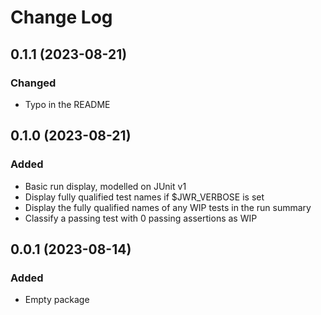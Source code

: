 # Change Log

## 0.1.1 (2023-08-21)

### Changed

* Typo in the README

## 0.1.0 (2023-08-21)

### Added

* Basic run display, modelled on JUnit v1
* Display fully qualified test names if $JWR_VERBOSE is set
* Display the fully qualified names of any WIP tests in the run summary
* Classify a passing test with 0 passing assertions as WIP

## 0.0.1 (2023-08-14)

### Added

* Empty package

